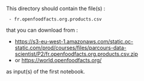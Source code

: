 This directory should contain the file(s) :
```
 - fr.openfoodfacts.org.products.csv
```

that you can download from : 
 - https://s3-eu-west-1.amazonaws.com/static.oc-static.com/prod/courses/files/parcours-data-scientist/P2/fr.openfoodfacts.org.products.csv.zip 
 - or https://world.openfoodfacts.org/

as input(s) of the first notebook.
